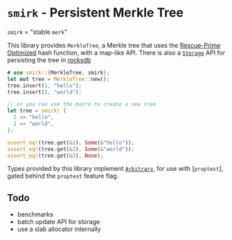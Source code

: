 # `smirk` - Persistent Merkle Tree

`smirk` = "stable `merk`"

This library provides `MerkleTree`, a Merkle tree that uses the [Rescue-Prime Optimized][rpo]
hash function, with a map-like API. There is also a [`Storage`] API for persisting the tree in
[rocksdb][db]

```rust
# use smirk::{MerkleTree, smirk};
let mut tree = MerkleTree::new();
tree.insert(1, "hello");
tree.insert(2, "world");

// or you can use the macro to create a new tree
let tree = smirk! {
  1 => "hello",
  2 => "world",
};

assert_eq!(tree.get(&1), Some(&"hello"));
assert_eq!(tree.get(&2), Some(&"world"));
assert_eq!(tree.get(&3), None);

```

Types provided by this library implement [`Arbitrary`], for use with [`proptest`], gated behind
the `proptest` feature flag.

## Todo

 - benchmarks
 - batch update API for storage
 - use a slab allocator internally

[rpo]: https://eprint.iacr.org/2022/1577.pdf
[db]: https://github.com/facebook/rocksdb

[`Storage`]: storage::Storage
[`Arbitrary`]: proptest::prelude::Arbitrary
